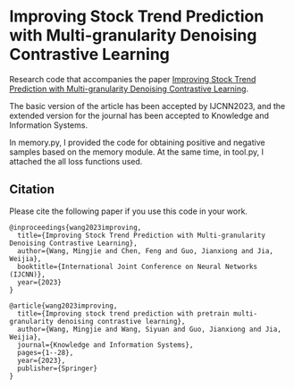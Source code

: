 # Improving Stock Trend Prediction with Multi-granularity Denoising Contrastive Learning
Research code that accompanies the paper [Improving Stock Trend Prediction with Multi-granularity Denoising Contrastive Learning](http://arxiv.org/).

The basic version of the article has been accepted by IJCNN2023, and the extended version for the journal has been accepted to Knowledge and Information Systems.

In memory.py, I provided the code for obtaining positive and negative samples based on the memory module.
At the same time, in tool.py, I attached the all loss functions used.

## Citation
Please cite the following paper if you use this code in your work.
```
@inproceedings{wang2023improving,
  title={Improving Stock Trend Prediction with Multi-granularity Denoising Contrastive Learning},
  author={Wang, Mingjie and Chen, Feng and Guo, Jianxiong and Jia, Weijia},
  booktitle={International Joint Conference on Neural Networks (IJCNN)},
  year={2023}
}

@article{wang2023improving,
  title={Improving stock trend prediction with pretrain multi-granularity denoising contrastive learning},
  author={Wang, Mingjie and Wang, Siyuan and Guo, Jianxiong and Jia, Weijia},
  journal={Knowledge and Information Systems},
  pages={1--28},
  year={2023},
  publisher={Springer}
}

```
